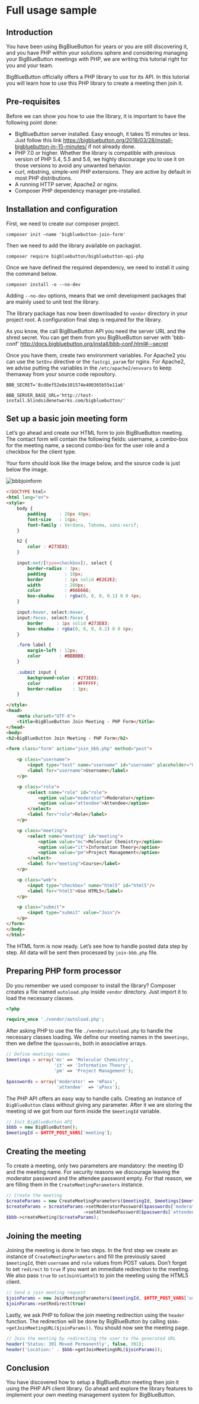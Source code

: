 # Full usage sample
## Introduction

You have been using BigBlueButton for years or you are still discovering it, and you have PHP within your solutions
sphere and considering managing your BigBlueButton meetings with PHP, we are writing this tutorial right for you
and your team.

BigBlueButton officially offers a PHP library to use for its API. In this tutorial you will learn how to use this PHP
library to create a meeting then join it.

## Pre-requisites

Before we can show you how to use the library, it is important to have the following point done:
- BigBlueButton server installed. Easy enough, it takes 15 minutes or less. Just follow this link https://bigbluebutton.org/2018/03/28/install-bigbluebutton-in-15-minutes/ if not already done.
- PHP 7.0 or higher. Whether the library is compatible with previous version of PHP 5.4, 5.5 and 5.6, we highly discourage you to use it on those versions to avoid any unwanted behavior.
- curl, mbstring, simple-xml PHP extensions. They are active by default in most PHP distributions.
- A running HTTP server, Apache2 or nginx.
- Composer PHP dependency manager pre-installed.

## Installation and configuration

First, we need to create our composer project.

```
composer init –name 'bigbluebutton-join-form'
```

Then we need to add the library available on packagist.

```
composer require bigbluebutton/bigbluebutton-api-php
```

Once we have defined the required dependency, we need to install it using the command below.

```
composer install -o --no-dev
```

Adding `--no-dev` options, means that we omit development packages that are mainly used to unit test the library.

The library package has now been downloaded to `vendor` directory in your project root. A configuration final step
is required for the library.

As you know, the call BigBlueButton API you need the server URL and the shred secret. You can get them from you
BigBlueButton server with 'bbb-conf' http://docs.bigbluebutton.org/install/bbb-conf.html#--secret
 
Once you have them, create two environment variables. For Apache2 you can use the `SetEnv` directive or the
`fastcgi_param` for nginx. For Apache2, we advise putting the variables in the `/etc/apache2/envvars` to keep themaway from your source code repository.

`BBB_SECRET='8cd8ef52e8e101574e400365b55e11a6'`

`BBB_SERVER_BASE_URL='http://test-install.blindsidenetworks.com/bigbluebutton/'`

## Set up a basic join meeting form

Let’s go ahead and create our HTML form to join BigBlueButton meeting. The contact form will contain the following fields: username, a combo-box for the meeting name, a second combo-box for the user role and a checkbox for the client type.

Your form should look like the image below, and the source code is just below the image.

![bbbjoinform](https://user-images.githubusercontent.com/4991088/43764586-b2aa24e8-9a25-11e8-826f-06fb393bc298.png)

```html
<!DOCTYPE html>
<html lang="en">
<style>
    body {
        padding     : 20px 40px;
        font-size   : 14px;
        font-family : Verdana, Tahoma, sans-serif;
    }

    h2 {
        color : #273E83;
    }

    input:not([type=checkbox]), select {
        border-radius : 3px;
        padding       : 10px;
        border        : 1px solid #E2E2E2;
        width         : 200px;
        color         : #666666;
        box-shadow    : rgba(0, 0, 0, 0.1) 0 0 4px;
    }

    input:hover, select:hover,
    input:focus, select:focus {
        border     : 1px solid #273E83;
        box-shadow : rgba(0, 0, 0, 0.2) 0 0 6px;
    }

    .form label {
        margin-left : 12px;
        color       : #BBBBBB;
    }

    .submit input {
        background-color : #273E83;
        color            : #FFFFFF;
        border-radius    : 3px;
    }

</style>
<head>
    <meta charset="UTF-8">
    <title>BigBlueButton Join Meeting - PHP Form</title>
</head>
<body>
<h2>BigBlueButton Join Meeting - PHP Form</h2>

<form class="form" action="join_bbb.php" method="post">

    <p class="username">
        <input type="text" name="username" id="username" placeholder="University Teacher"/>
        <label for="username">Username</label>
    </p>

    <p class="role">
        <select name="role" id="role">
            <option value="moderator">Moderator</option>
            <option value="attendee">Attendee</option>
        </select>
        <label for="role">Role</label>
    </p>

    <p class="meeting">
        <select name="meeting" id="meeting">
            <option value="mc">Molecular Chemistry</option>
            <option value="it">Information Theory</option>
            <option value="pm">Project Management</option>
        </select>
        <label for="meeting">Course</label>
    </p>

    <p class="web">
        <input type="checkbox" name="html5" id="html5"/>
        <label for="html5">Use HTML5</label>
    </p>

    <p class="submit">
        <input type="submit" value="Join"/>
    </p>
</form>
</body>
</html>
```

The HTML form is now ready. Let’s see how to handle posted data step by step. All data will be sent then
processed by `join-bbb.php` file.

## Preparing PHP form processor

Do you remember we used composer to install the library? Composer creates a file named `autoload.php` inside
`vendor` directory. Just import it to load the necessary classes.

```php
<?php

require_once './vendor/autoload.php';
```

After asking PHP to use the file `./vendor/autoload.php` to handle the necessary classes loading. We define our
meeting names in the `$meetings`, then we define the `$passwords`, both in associative arrays.

```php
// Define meetings names
$meetings = array('mc' => 'Molecular Chemistry',
                  'it' => 'Information Theory',
                  'pm' => 'Project Management');

$passwords = array('moderator' => 'mPass',
                   'attendee'  => 'aPass');
```

The PHP API offers an easy way to handle calls. Creating an instance of `BigBlueButton` class without giving any
parameter. After it we are storing the meeting id we got from our form inside the `$meetingId` variable.

```php
// Init BigBlueButton API
$bbb = new BigBlueButton();
$meetingId = $HTTP_POST_VARS['meeting'];
```

## Creating the meeting

To create a meeting, only two parameters are mandatory: the meeting ID and the meeting name. For security reasons we
discourage leaving the moderator password and the attendee password empty. For that reason, we are filling them in
the `CreateMeetingParameters` instance.

```php
// Create the meeting
$createParams = new CreateMeetingParameters($meetingId, $meetings[$meetingId]);
$createParams = $createParams->setModeratorPassword($passwords['moderator'])
                             ->setAttendeePassword($passwords['attendee']);
$bbb->createMeeting($createParams);
```

## Joining the meeting

Joining the meeting is done in two steps. In the first step we create an instance of `CreateMeetingParameters` and fill
the previously saved `$meetingId`, then `username` and `role` values from POST values. Don’t forget to set `redirect`
to `true` if you want an immediate redirection to the meeting. We also pass `true` to `setJoinViaHtml5` to join the
meeting using the HTML5 client.

```php
// Send a join meeting request
$joinParams = new JoinMeetingParameters($meetingId, $HTTP_POST_VARS['username'], $passwords[$HTTP_POST_VARS['role']]);
$joinParams->setRedirect(true)
```

Lastly, we ask PHP to follow the join meeting redirection using the `header` function. The redirection will be done by
BigBlueButton by calling `$bbb->getJoinMeetingURL($joinParams))`. You should now see the meeting page.

```php
// Join the meeting by redirecting the user to the generated URL
header('Status: 301 Moved Permanently', false, 301);
header('Location:' . $bbb->getJoinMeetingURL($joinParams));
```

## Conclusion
You have discovered how to setup a BigBlueButton meeting then join it using the PHP API client library. Go ahead and
explore the library features to implement your own meeting management system for BigBlueButton.

